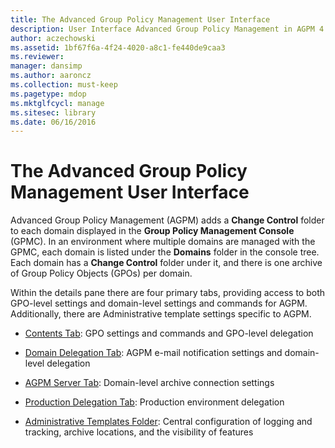 ```yaml
---
title: The Advanced Group Policy Management User Interface
description: User Interface Advanced Group Policy Management in AGPM 4.
author: aczechowski
ms.assetid: 1bf67f6a-4f24-4020-a8c1-fe440de9caa3
ms.reviewer: 
manager: dansimp
ms.author: aaroncz
ms.collection: must-keep
ms.pagetype: mdop
ms.mktglfcycl: manage
ms.sitesec: library
ms.date: 06/16/2016
---
```



# The Advanced Group Policy Management User Interface


Advanced Group Policy Management (AGPM) adds a **Change Control** folder to each domain displayed in the **Group Policy Management Console** (GPMC). In an environment where multiple domains are managed with the GPMC, each domain is listed under the **Domains** folder in the console tree. Each domain has a **Change Control** folder under it, and there is one archive of Group Policy Objects (GPOs) per domain.

Within the details pane there are four primary tabs, providing access to both GPO-level settings and domain-level settings and commands for AGPM. Additionally, there are Administrative template settings specific to AGPM.

-   [Contents Tab](contents-tab-agpm40.md): GPO settings and commands and GPO-level delegation

-   [Domain Delegation Tab](domain-delegation-tab-agpm40.md): AGPM e-mail notification settings and domain-level delegation

-   [AGPM Server Tab](agpm-server-tab-agpm40.md): Domain-level archive connection settings

-   [Production Delegation Tab](production-delegation-tab-agpm40.md): Production environment delegation

-   [Administrative Templates Folder](administrative-templates-folder-agpm40.md): Central configuration of logging and tracking, archive locations, and the visibility of features

 

 






